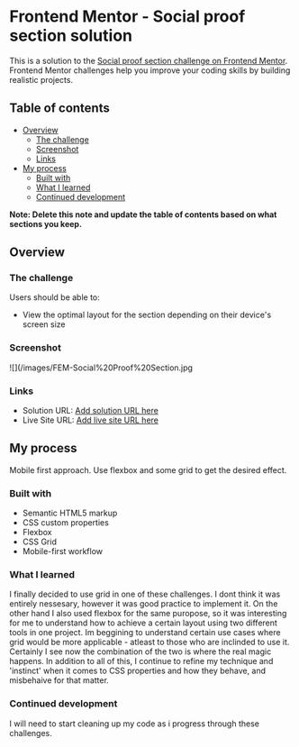 # Frontend Mentor - Social proof section solution

This is a solution to the [Social proof section challenge on Frontend Mentor](https://www.frontendmentor.io/challenges/social-proof-section-6e0qTv_bA). Frontend Mentor challenges help you improve your coding skills by building realistic projects. 

## Table of contents

- [Overview](#overview)
  - [The challenge](#the-challenge)
  - [Screenshot](#screenshot)
  - [Links](#links)
- [My process](#my-process)
  - [Built with](#built-with)
  - [What I learned](#what-i-learned)
  - [Continued development](#continued-development)


**Note: Delete this note and update the table of contents based on what sections you keep.**

## Overview

### The challenge

Users should be able to:

- View the optimal layout for the section depending on their device's screen size

### Screenshot

![](/images/FEM-Social%20Proof%20Section.jpg


### Links

- Solution URL: [Add solution URL here](https://your-solution-url.com)
- Live Site URL: [Add live site URL here](https://your-live-site-url.com)

## My process

Mobile first approach. Use flexbox and some grid to get the desired effect.

### Built with

- Semantic HTML5 markup
- CSS custom properties
- Flexbox
- CSS Grid
- Mobile-first workflow

### What I learned

I finally decided to use grid in one of these challenges. I dont think it was entirely nessesary, however it was good practice to implement it. On the other hand I also used flexbox for the same puropose, so it was interesting for me to understand how to achieve a certain layout using two different tools in one project. Im beggining to understand certain use cases where grid would be more applicable - atleast to those who are inclinded to use it. Certainly I see now the combination of the two is where the real magic happens. In addition to all of this, I continue to refine my technique and 'instinct' when it comes to CSS properties and how they behave, and misbehaive for that matter.

### Continued development

I will need to start cleaning up my code as i progress through these challenges.

